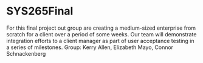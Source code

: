 # SYS265Final
For this final project out group are creating a medium-sized enterprise from scratch for a client over a period of some weeks. Our team will demonstrate integration efforts to a client manager as part of user acceptance testing in a series of milestones.
Group: Kerry Allen, Elizabeth Mayo, Connor Schnackenberg
